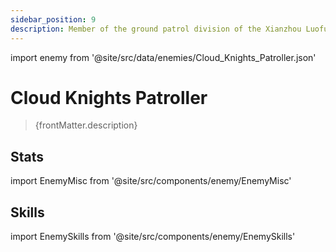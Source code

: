 ```yaml
---
sidebar_position: 9
description: Member of the ground patrol division of the Xianzhou Luofu Cloud Knights. Wearing a light set of silver armor and with a Devastator Glaive in hand, they are in charge of maintaining order in every delve.
---
```


import enemy from '@site/src/data/enemies/Cloud_Knights_Patroller.json'

# Cloud Knights Patroller
<blockquote>{frontMatter.description}</blockquote>

## Stats

import EnemyMisc from '@site/src/components/enemy/EnemyMisc'

<EnemyMisc enemy={enemy} variant={0} />

## Skills

import EnemySkills from '@site/src/components/enemy/EnemySkills'

<EnemySkills enemy={enemy} variant={0} />
